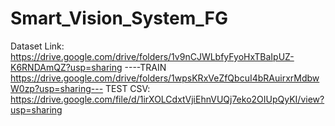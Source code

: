 # Smart_Vision_System_FG
Dataset Link:
https://drive.google.com/drive/folders/1v9nCJWLbfyFyoHxTBaIpUZ-K6RNDAmQZ?usp=sharing ----TRAIN
https://drive.google.com/drive/folders/1wpsKRxVeZfQbcuI4bRAuirxrMdbwW0zp?usp=sharing--- TEST
CSV:
https://drive.google.com/file/d/1irXOLCdxtVjiEhnVUQj7eko2OIUpQyKI/view?usp=sharing
